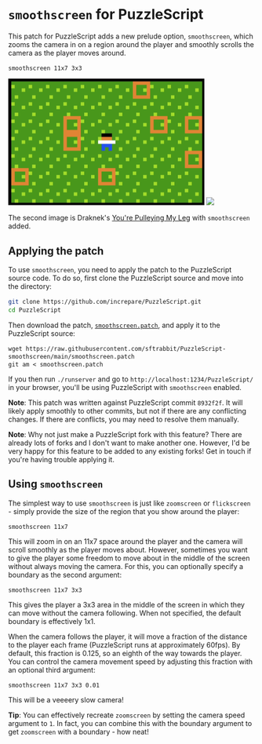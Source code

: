 # `smoothscreen` for PuzzleScript

This patch for PuzzleScript adds a new prelude option, `smoothscreen`, which zooms the camera in on a region around the player and smoothly scrolls the camera as the player moves around.

```
smoothscreen 11x7 3x3
```

<img src="demo.gif" width="400"> <img src="pulley.gif" width="400">

The second image is Draknek's [You're Pulleying My Leg](https://www.draknek.org/games/puzzlescript/pulleys.php) with `smoothscreen` added.

## Applying the patch

To use `smoothscreen`, you need to apply the patch to the PuzzleScript source code. To do so, first clone the PuzzleScript source and move into the directory:

```bash
git clone https://github.com/increpare/PuzzleScript.git
cd PuzzleScript
```

Then download the patch, [`smoothscreen.patch`](https://raw.githubusercontent.com/sftrabbit/PuzzleScript-smoothscreen/main/smoothscreen.patch), and apply it to the PuzzleScript source:

```base
wget https://raw.githubusercontent.com/sftrabbit/PuzzleScript-smoothscreen/main/smoothscreen.patch
git am < smoothscreen.patch
```

If you then run `./runserver` and go to `http://localhost:1234/PuzzleScript/` in your browser, you'll be using PuzzleScript with `smoothscreen` enabled.

**Note**: This patch was written against PuzzleScript commit `8932f2f`. It will likely apply smoothly to other commits, but not if there are any conflicting changes. If there are conflicts, you may need to resolve them manually.

**Note**: Why not just make a PuzzleScript fork with this feature? There are already lots of forks and I don't want to make another one. However, I'd be very happy for this feature to be added to any existing forks! Get in touch if you're having trouble applying it.

## Using `smoothscreen`

The simplest way to use `smoothscreen` is just like `zoomscreen` or `flickscreen` - simply provide the size of the region that you show around the player:

```
smoothscreen 11x7
```

This will zoom in on an 11x7 space around the player and the camera will scroll smoothly as the player moves about. However, sometimes you want to give the player some freedom to move about in the middle of the screen without always moving the camera. For this, you can optionally specify a boundary as the second argument:

```
smoothscreen 11x7 3x3
```

This gives the player a 3x3 area in the middle of the screen in which they can move without the camera following. When not specified, the default boundary is effectively 1x1.

When the camera follows the player, it will move a fraction of the distance to the player each frame (PuzzleScript runs at approximately 60fps). By default, this fraction is 0.125, so an eighth of the way towards the player. You can control the camera movement speed by adjusting this fraction with an optional third argument:

```
smoothscreen 11x7 3x3 0.01
```

This will be a veeeery slow camera!

**Tip**: You can effectively recreate `zoomscreen` by setting the camera speed argument to `1`. In fact, you can combine this with the boundary argument to get `zoomscreen` with a boundary - how neat!
